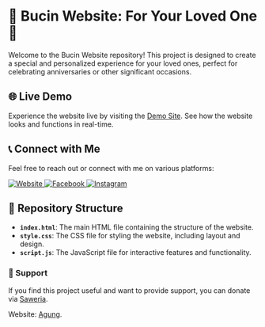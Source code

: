 # 🌹 Bucin Website: For Your Loved One 🌹

Welcome to the Bucin Website repository! This project is designed to create a special and personalized experience for your loved ones, perfect for celebrating anniversaries or other significant occasions.

## 🌐 Live Demo

Experience the website live by visiting the [Demo Site](https://agung-mk.github.io/Bucin-Website/). See how the website looks and functions in real-time.

## 📞 Connect with Me

Feel free to reach out or connect with me on various platforms:

<p align="left">
    <a href="https://agung-dev.my.id" target="_blank">
        <img src="https://img.shields.io/badge/Website-Visit-blue?" alt="Website">
    </a>
    <a href="https://www.facebook.com/agung.mahesa.3760" target="_blank">
        <img src="https://img.shields.io/badge/Facebook-agung.mahesa.3760-blue?" alt="Facebook">
    </a>
    <a href="https://instagram.com/siagungg_" target="_blank">
        <img src="https://img.shields.io/badge/Instagram-@siagungg_-blue?" alt="Instagram">
    </a>
</p>

## 📂 Repository Structure

- **`index.html`**: The main HTML file containing the structure of the website.
- **`style.css`**: The CSS file for styling the website, including layout and design.
- **`script.js`**: The JavaScript file for interactive features and functionality.

### 💐 Support 

If you find this project useful and want to provide support, you can donate via [Saweria](https://saweria.co/GeniusAI).

Website:  [Agung](https://agung-dev.my.id).
